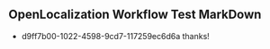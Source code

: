 ## OpenLocalization Workflow Test MarkDown
* d9ff7b00-1022-4598-9cd7-117259ec6d6a thanks!

<!--HONumber=Aug16_HO5-->


